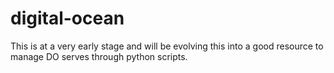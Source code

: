 # digital-ocean
This is at a very early stage and will be evolving this into a good resource to manage DO serves through python scripts.
